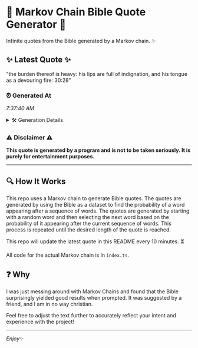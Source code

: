 # 📖 Markov Chain Bible Quote Generator 📖

Infinite quotes from the Bible generated by a Markov chain. ✨

## ✨ Latest Quote ✨
"the burden thereof is heavy: his lips are full of indignation, and his tongue as a devouring fire: 30:28"

### ⏰ Generated At
*7:37:40 AM*

<details>
    <summary>🛠️ Generation Details</summary>
    <p>
        <strong>🌱 Seed:</strong> the<br>
        <strong>🔄 Iterations:</strong> 18<br>
        <strong>📜 Context History:</strong><br>[ the ]: burden<br>[ the, burden ]: thereof<br>[ the, burden, thereof ]: is<br>[ the, burden, thereof, is ]: heavy:<br>[ the, burden, thereof, is, heavy: ]: his<br>[ the, burden, thereof, is, heavy:, his ]: lips<br>[ burden, thereof, is, heavy:, his, lips ]: are<br>[ thereof, is, heavy:, his, lips, are ]: full<br>[ is, heavy:, his, lips, are, full ]: of<br>[ heavy:, his, lips, are, full, of ]: indignation,<br>[ his, lips, are, full, of, indignation, ]: and<br>[ lips, are, full, of, indignation,, and ]: his<br>[ are, full, of, indignation,, and, his ]: tongue<br>[ full, of, indignation,, and, his, tongue ]: as<br>[ of, indignation,, and, his, tongue, as ]: a<br>[ indignation,, and, his, tongue, as, a ]: devouring<br>[ and, his, tongue, as, a, devouring ]: fire:<br>[ his, tongue, as, a, devouring, fire: ]: 30:28<br>
    </p>
</details>

### ⚠️ Disclaimer ⚠️
**This quote is generated by a program and is not to be taken seriously. It is purely for entertainment purposes.**

---

## 🔍 How It Works

This repo uses a Markov chain to generate Bible quotes. The quotes are generated by using the Bible as a dataset to find the probability of a word appearing after a sequence of words. The quotes are generated by starting with a random word and then selecting the next word based on the probability of it appearing after the current sequence of words. This process is repeated until the desired length of the quote is reached.

This repo will update the latest quote in this README every 10 minutes. ⏳

All code for the actual Markov chain is in `index.ts`.

## ❓ Why

I was just messing around with Markov Chains and found that the Bible surprisingly yielded good results when prompted. 
It was suggested by a friend, and I am in no way christian.

Feel free to adjust the text further to accurately reflect your intent and experience with the project!

---

*Enjoy*✨
